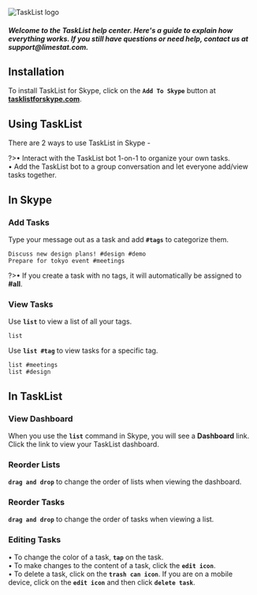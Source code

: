 ![TaskList logo](https://s3.amazonaws.com/tasklistguru/tasklist.png)

<h5>
Welcome to the TaskList help center. Here's a guide to explain how everything works. If you still have questions or need help, contact us at support@limestat.com.
</h5>

## Installation

To install TaskList for Skype, click on the **`Add To Skype`** button at **[tasklistforskype.com](https://tasklistforskype.com/)**.

## Using TaskList

There are 2 ways to use TaskList in Skype - 

?>&bull; Interact with the TaskList bot 1-on-1 to organize your own tasks.<br />&bull; Add the TaskList bot to a group conversation and let everyone add/view tasks together.

## In Skype

### Add Tasks

Type your message out as a task and add **`#tags`** to categorize them.

```examples
Discuss new design plans! #design #demo
Prepare for tokyo event #meetings
```

?>&bull; If you create a task with no tags, it will automatically be assigned to **#all**.

### View Tasks

Use **`list`** to view a list of all your tags.

```examples
list
```

Use **`list #tag`** to view tasks for a specific tag.

```examples
list #meetings
list #design
```

## In TaskList

### View Dashboard

When you use the **`list`** command in Skype, you will see a **Dashboard** link. Click the link to view your TaskList dashboard.

### Reorder Lists

**`drag and drop`** to change the order of lists when viewing the dashboard.

### Reorder Tasks

**`drag and drop`** to change the order of tasks when viewing a list.

### Editing Tasks

&bull; To change the color of a task, **`tap`** on the task.<br />&bull; To make changes to the content of a task, click the **`edit icon`**.<br />&bull; To delete a task, click on the **`trash can icon`**. If you are on a mobile device, click on the **`edit icon`** and then click **`delete task`**.

